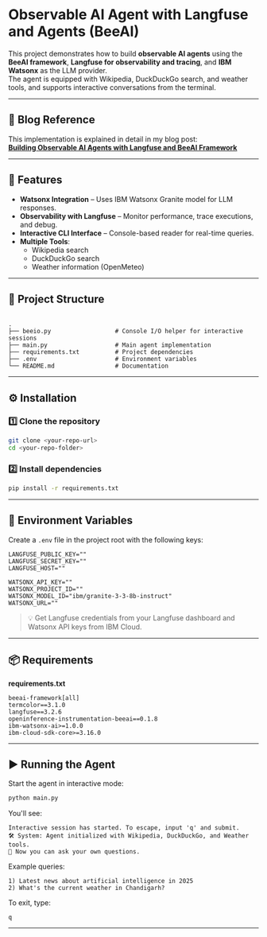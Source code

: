 # Observable AI Agent with Langfuse and Agents (BeeAI)

This project demonstrates how to build **observable AI agents** using the **BeeAI framework**, **Langfuse for observability and tracing**, and **IBM Watsonx** as the LLM provider.  
The agent is equipped with Wikipedia, DuckDuckGo search, and weather tools, and supports interactive conversations from the terminal.

---

## 📖 Blog Reference
This implementation is explained in detail in my blog post:  
[**Building Observable AI Agents with Langfuse and BeeAI Framework**](https://medium.com/@SuryaDeepSingh/building-observable-ai-agents-with-langfuse-and-beeai-framework-33e2991b0bf9)

---

## 🚀 Features
- **Watsonx Integration** – Uses IBM Watsonx Granite model for LLM responses.
- **Observability with Langfuse** – Monitor performance, trace executions, and debug.
- **Interactive CLI Interface** – Console-based reader for real-time queries.
- **Multiple Tools**:
  - Wikipedia search
  - DuckDuckGo search
  - Weather information (OpenMeteo)

---

## 📂 Project Structure
```

.
├── beeio.py                  # Console I/O helper for interactive sessions
├── main.py                   # Main agent implementation
├── requirements.txt          # Project dependencies
├── .env                      # Environment variables
└── README.md                 # Documentation

````

---

## ⚙️ Installation

### 1️⃣ Clone the repository
```bash
git clone <your-repo-url>
cd <your-repo-folder>
````

### 2️⃣ Install dependencies

```bash
pip install -r requirements.txt
```

---

## 🔑 Environment Variables

Create a `.env` file in the project root with the following keys:

```env
LANGFUSE_PUBLIC_KEY=""
LANGFUSE_SECRET_KEY=""
LANGFUSE_HOST=""

WATSONX_API_KEY=""
WATSONX_PROJECT_ID=""
WATSONX_MODEL_ID="ibm/granite-3-3-8b-instruct"
WATSONX_URL=""
```

> 💡 Get Langfuse credentials from your Langfuse dashboard and Watsonx API keys from IBM Cloud.

---

## 📦 Requirements

**requirements.txt**

```
beeai-framework[all]
termcolor==3.1.0
langfuse==3.2.6
openinference-instrumentation-beeai==0.1.8
ibm-watsonx-ai>=1.0.0
ibm-cloud-sdk-core>=3.16.0
```

---

## ▶️ Running the Agent

Start the agent in interactive mode:

```bash
python main.py
```

You'll see:

```
Interactive session has started. To escape, input 'q' and submit.
🛠️ System: Agent initialized with Wikipedia, DuckDuckGo, and Weather tools.
🔁 Now you can ask your own questions.
```

Example queries:

```
1) Latest news about artificial intelligence in 2025
2) What's the current weather in Chandigarh?
```

To exit, type:

```
q
```

---


